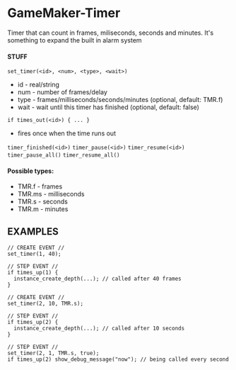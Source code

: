 # GameMaker-Timer
Timer that can count in frames, miliseconds, seconds and minutes. It's something to expand the built in alarm system

#### STUFF
`set_timer(<id>, <num>, <type>, <wait>)`
- id - real/string
- num - number of frames/delay
- type - frames/milliseconds/seconds/minutes (optional, default: TMR.f)
- wait - wait until this timer has finished (optional, default: false)

`if times_out(<id>) { ... }`
- fires once when the time runs out

`timer_finished(<id>)`
`timer_pause(<id>)`
`timer_resume(<id>)`
`timer_pause_all()`
`timer_resume_all()`

#### Possible types:
- TMR.f - frames
- TMR.ms - milliseconds
- TMR.s - seconds
- TMR.m - minutes

## EXAMPLES

```
// CREATE EVENT //
set_timer(1, 40);

// STEP EVENT //
if times_up(1) {
  instance_create_depth(...); // called after 40 frames
}
```
```
// CREATE EVENT //
set_timer(2, 10, TMR.s);

// STEP EVENT //
if times_up(2) {
  instance_create_depth(...); // called after 10 seconds
}
```
```
// STEP EVENT //
set_timer(2, 1, TMR.s, true);
if times_up(2) show_debug_message("now"); // being called every second
```
